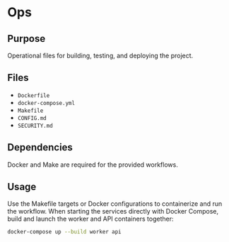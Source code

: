 # Ops

## Purpose
Operational files for building, testing, and deploying the project.

## Files
- `Dockerfile`
- `docker-compose.yml`
- `Makefile`
- `CONFIG.md`
- `SECURITY.md`

## Dependencies
Docker and Make are required for the provided workflows.

## Usage
Use the Makefile targets or Docker configurations to containerize and run the workflow. When starting the services directly
with Docker Compose, build and launch the worker and API containers together:

```bash
docker-compose up --build worker api
```
